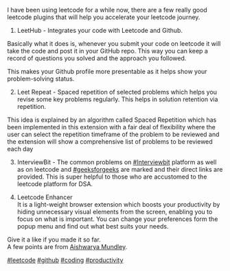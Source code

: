 ---
---

I have been using leetcode for a while now, there are a few really good leetcode plugins that will help you accelerate your leetcode journey.  
  
1) LeetHub - Integrates your code with Leetcode and Github.  
  
Basically what it does is, whenever you submit your code on leetcode it will take the code and post it in your GitHub repo. This way you can keep a record of questions you solved and the approach you followed.  
  
This makes your Github profile more presentable as it helps show your problem-solving status.  
  
2) Leet Repeat - Spaced repetition of selected problems which helps you revise some key problems regularly. This helps in solution retention via repetition.  
  
This idea is explained by an algorithm called Spaced Repetition which has been implemented in this extension with a fair deal of flexibility where the user can select the repetition timeframe of the problem to be reviewed and the extension will show a comprehensive list of problems to be reviewed each day  
  
3) InterviewBit - The common problems on [#Interviewbit](https://www.linkedin.com/feed/hashtag/?keywords=interviewbit&highlightedUpdateUrns=urn%3Ali%3Aactivity%3A6879998961189490688) platform as well as on leetcode and [#geeksforgeeks](https://www.linkedin.com/feed/hashtag/?keywords=geeksforgeeks&highlightedUpdateUrns=urn%3Ali%3Aactivity%3A6879998961189490688) are marked and their direct links are provided. This is super helpful to those who are accustomed to the leetcode platform for DSA.  
  
4) Leetcode Enhancer  
It is a light-weight browser extension which boosts your productivity by hiding unnecessary visual elements from the screen, enabling you to focus on what is important. You can change your preferences form the popup menu and find out what best suits your needs.  
  
Give it a like if you made it so far.  
A few points are from [Aishwarya Mundley](https://www.linkedin.com/in/ACoAAC8kscQBsClF50VtTO_syoGP-TjX-qM2EaY).  
  
[#leetcode](https://www.linkedin.com/feed/hashtag/?keywords=leetcode&highlightedUpdateUrns=urn%3Ali%3Aactivity%3A6879998961189490688) [#github](https://www.linkedin.com/feed/hashtag/?keywords=github&highlightedUpdateUrns=urn%3Ali%3Aactivity%3A6879998961189490688) [#coding](https://www.linkedin.com/feed/hashtag/?keywords=coding&highlightedUpdateUrns=urn%3Ali%3Aactivity%3A6879998961189490688) [#productivity](https://www.linkedin.com/feed/hashtag/?keywords=productivity&highlightedUpdateUrns=urn%3Ali%3Aactivity%3A6879998961189490688)


